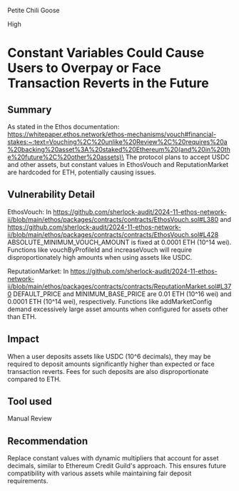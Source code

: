 Petite Chili Goose

High

# Constant Variables Could Cause Users to Overpay or Face Transaction Reverts in the Future

## Summary
As stated in the Ethos documentation: https://whitepaper.ethos.network/ethos-mechanisms/vouch#financial-stakes:~:text=Vouching%2C%20unlike%20Review%2C%20requires%20a%20backing%20asset%3A%20staked%20Ethereum%20(and%20in%20the%20future%2C%20other%20assets)\
The protocol plans to accept USDC and other assets, but constant values in EthosVouch and ReputationMarket are hardcoded for ETH, potentially causing issues.
## Vulnerability Detail
EthosVouch:
In https://github.com/sherlock-audit/2024-11-ethos-network-ii/blob/main/ethos/packages/contracts/contracts/EthosVouch.sol#L380
and https://github.com/sherlock-audit/2024-11-ethos-network-ii/blob/main/ethos/packages/contracts/contracts/EthosVouch.sol#L428
ABSOLUTE_MINIMUM_VOUCH_AMOUNT is fixed at 0.0001 ETH (10^14 wei).
Functions like vouchByProfileId and increaseVouch will require disproportionately high amounts when using assets like USDC.



ReputationMarket:
In https://github.com/sherlock-audit/2024-11-ethos-network-ii/blob/main/ethos/packages/contracts/contracts/ReputationMarket.sol#L370
DEFAULT_PRICE and MINIMUM_BASE_PRICE are 0.01 ETH (10^16 wei) and 0.0001 ETH (10^14 wei), respectively.
Functions like addMarketConfig demand excessively large asset amounts when configured for assets other than ETH.

## Impact
When a user deposits assets like USDC (10^6 decimals), they may be required to deposit amounts significantly higher than expected or face transaction reverts. Fees for such deposits are also disproportionate compared to ETH.

## Tool used
Manual Review

## Recommendation
Replace constant values with dynamic multipliers that account for asset decimals, similar to Ethereum Credit Guild's approach.
This ensures future compatibility with various assets while maintaining fair deposit requirements.
